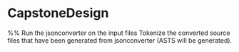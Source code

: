 # CapstoneDesign

%%
Run the jsonconverter on the input files
Tokenize the converted source files that have been generated from jsonconverter (ASTS will be generated). 
